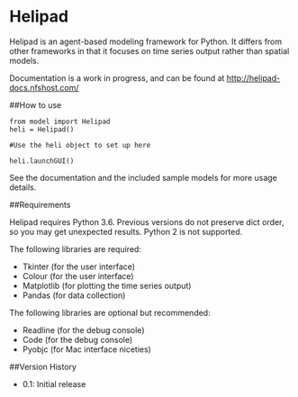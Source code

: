 # Helipad

Helipad is an agent-based modeling framework for Python. It differs from other frameworks in that it focuses on time series output rather than spatial models.

Documentation is a work in progress, and can be found at http://helipad-docs.nfshost.com/

##How to use

	from model import Helipad
	heli = Helipad()
	
	#Use the heli object to set up here
	
	heli.launchGUI()

See the documentation and the included sample models for more usage details.

##Requirements

Helipad requires Python 3.6. Previous versions do not preserve dict order, so you may get unexpected results. Python 2 is not supported.

The following libraries are required:
* Tkinter (for the user interface)
* Colour (for the user interface)
* Matplotlib (for plotting the time series output)
* Pandas (for data collection)

The following libraries are optional but recommended:
* Readline (for the debug console)
* Code (for the debug console)
* Pyobjc (for Mac interface niceties)

##Version History

* 0.1: Initial release